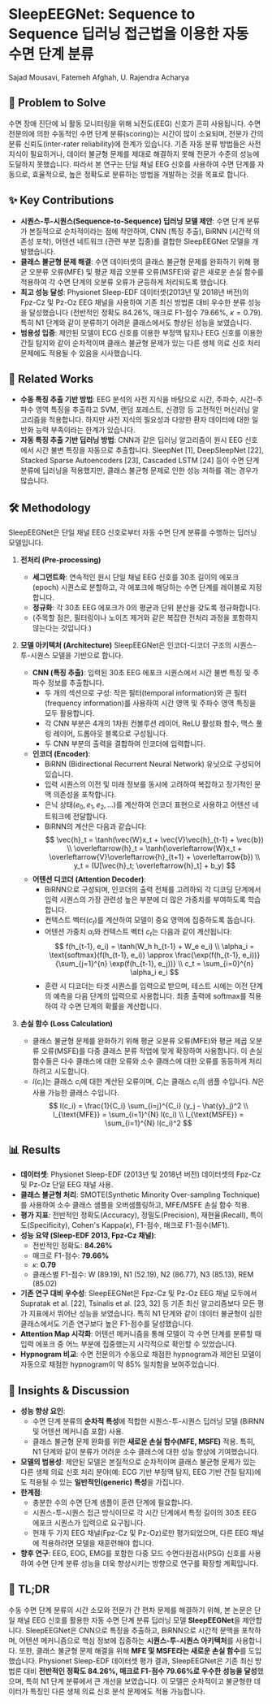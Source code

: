 # SleepEEGNet: Sequence to Sequence 딥러닝 접근법을 이용한 자동 수면 단계 분류

Sajad Mousavi, Fatemeh Afghah, U. Rajendra Acharya

## 🧩 Problem to Solve

수면 장애 진단에 뇌 활동 모니터링을 위해 뇌전도(EEG) 신호가 흔히 사용됩니다. 수면 전문의에 의한 수동적인 수면 단계 분류(scoring)는 시간이 많이 소요되며, 전문가 간의 분류 신뢰도(inter-rater reliability)에 한계가 있습니다. 기존 자동 분류 방법들은 사전 지식이 필요하거나, 데이터 불균형 문제를 제대로 해결하지 못해 전문가 수준의 성능에 도달하지 못했습니다. 따라서 본 연구는 단일 채널 EEG 신호를 사용하여 수면 단계를 자동으로, 효율적으로, 높은 정확도로 분류하는 방법을 개발하는 것을 목표로 합니다.

## ✨ Key Contributions

- **시퀀스-투-시퀀스(Sequence-to-Sequence) 딥러닝 모델 제안**: 수면 단계 분류가 본질적으로 순차적이라는 점에 착안하여, CNN (특징 추출), BiRNN (시간적 의존성 포착), 어텐션 네트워크 (관련 부분 집중)를 결합한 SleepEEGNet 모델을 개발했습니다.
- **클래스 불균형 문제 해결**: 수면 데이터셋의 클래스 불균형 문제를 완화하기 위해 평균 오분류 오류(MFE) 및 평균 제곱 오분류 오류(MSFE)와 같은 새로운 손실 함수를 적용하여 각 수면 단계의 오분류 오류가 균등하게 처리되도록 했습니다.
- **최고 성능 달성**: Physionet Sleep-EDF 데이터셋(2013년 및 2018년 버전)의 Fpz-Cz 및 Pz-Oz EEG 채널을 사용하여 기존 최신 방법론 대비 우수한 분류 성능을 달성했습니다 (전반적인 정확도 84.26%, 매크로 F1-점수 79.66%, $\kappa=0.79$). 특히 N1 단계와 같이 분류하기 어려운 클래스에서도 향상된 성능을 보였습니다.
- **범용성 입증**: 제안된 모델이 ECG 신호를 이용한 부정맥 탐지나 EEG 신호를 이용한 간질 탐지와 같이 순차적이며 클래스 불균형 문제가 있는 다른 생체 의료 신호 처리 문제에도 적용될 수 있음을 시사했습니다.

## 📎 Related Works

- **수동 특징 추출 기반 방법**: EEG 분석의 사전 지식을 바탕으로 시간, 주파수, 시간-주파수 영역 특징을 추출하고 SVM, 랜덤 포레스트, 신경망 등 고전적인 머신러닝 알고리즘을 적용합니다. 하지만 사전 지식의 필요성과 다양한 환자 데이터에 대한 일반화 능력 부족이라는 한계가 있습니다.
- **자동 특징 추출 기반 딥러닝 방법**: CNN과 같은 딥러닝 알고리즘이 원시 EEG 신호에서 시간 불변 특징을 자동으로 추출합니다. SleepNet [1], DeepSleepNet [22], Stacked Sparse Autoencoders [23], Cascaded LSTM [24] 등이 수면 단계 분류에 딥러닝을 적용했지만, 클래스 불균형 문제로 인한 성능 저하를 겪는 경우가 많습니다.

## 🛠️ Methodology

SleepEEGNet은 단일 채널 EEG 신호로부터 자동 수면 단계 분류를 수행하는 딥러닝 모델입니다.

1. **전처리 (Pre-processing)**

   - **세그먼트화**: 연속적인 원시 단일 채널 EEG 신호를 30초 길이의 에포크(epoch) 시퀀스로 분할하고, 각 에포크에 해당하는 수면 단계를 레이블로 지정합니다.
   - **정규화**: 각 30초 EEG 에포크가 0의 평균과 단위 분산을 갖도록 정규화합니다.
   - (주목할 점은, 필터링이나 노이즈 제거와 같은 복잡한 전처리 과정을 포함하지 않는다는 것입니다.)

2. **모델 아키텍처 (Architecture)**
   SleepEEGNet은 인코더-디코더 구조의 시퀀스-투-시퀀스 모델을 기반으로 합니다.

   - **CNN (특징 추출)**: 입력된 30초 EEG 에포크 시퀀스에서 시간 불변 특징 및 주파수 정보를 추출합니다.
     - 두 개의 섹션으로 구성: 작은 필터(temporal information)와 큰 필터(frequency information)를 사용하여 시간 영역 및 주파수 영역 특징을 모두 활용합니다.
     - 각 CNN 부분은 4개의 1차원 컨볼루션 레이어, ReLU 활성화 함수, 맥스 풀링 레이어, 드롭아웃 블록으로 구성됩니다.
     - 두 CNN 부분의 출력을 결합하여 인코더에 입력합니다.
   - **인코더 (Encoder)**:
     - BiRNN (Bidirectional Recurrent Neural Network) 유닛으로 구성되어 있습니다.
     - 입력 시퀀스의 이전 및 미래 정보를 동시에 고려하여 복잡하고 장기적인 문맥 의존성을 포착합니다.
     - 은닉 상태($e_0, e_1, e_2, ...$)를 계산하여 인코더 표현으로 사용하고 어텐션 네트워크에 전달합니다.
     - BiRNN의 계산은 다음과 같습니다:
       $$
       \vec{h}_t = \tanh(\vec{W}x_t + \vec{V}\vec{h}_{t-1} + \vec{b}) \\
       \overleftarrow{h}_t = \tanh(\overleftarrow{W}x_t + \overleftarrow{V}\overleftarrow{h}_{t+1} + \overleftarrow{b}) \\
       y_t = (U[\vec{h}_t; \overleftarrow{h}_t] + b_y)
       $$
   - **어텐션 디코더 (Attention Decoder)**:
     - BiRNN으로 구성되며, 인코더의 출력 전체를 고려하되 각 디코딩 단계에서 입력 시퀀스의 가장 관련성 높은 부분에 더 많은 가중치를 부여하도록 학습합니다.
     - 컨텍스트 벡터($c_t$)를 계산하여 모델이 중요 영역에 집중하도록 돕습니다.
     - 어텐션 가중치 $\alpha_i$와 컨텍스트 벡터 $c_t$는 다음과 같이 계산됩니다:
       $$
       f(h_{t-1}, e_i) = \tanh(W_h h_{t-1} + W_e e_i) \\
       \alpha_i = \text{softmax}(f(h_{t-1}, e_i)) \approx \frac{\exp(f(h_{t-1}, e_i))}{\sum_{j=1}^{n} \exp(f(h_{t-1}, e_j))} \\
       c_t = \sum_{i=0}^{n} \alpha_i e_i
       $$
     - 훈련 시 디코더는 타겟 시퀀스를 입력으로 받으며, 테스트 시에는 이전 단계의 예측을 다음 단계의 입력으로 사용합니다. 최종 출력에 softmax를 적용하여 각 수면 단계의 확률을 계산합니다.

3. **손실 함수 (Loss Calculation)**
   - 클래스 불균형 문제를 완화하기 위해 평균 오분류 오류(MFE)와 평균 제곱 오분류 오류(MSFE)를 다중 클래스 분류 작업에 맞게 확장하여 사용합니다. 이 손실 함수들은 다수 클래스에 대한 오류와 소수 클래스에 대한 오류를 동등하게 처리하려고 시도합니다.
   - $l(c_i)$는 클래스 $c_i$에 대한 계산된 오류이며, $C_i$는 클래스 $c_i$의 샘플 수입니다. $N$은 사용 가능한 클래스 수입니다.
     $$
     l(c_i) = \frac{1}{C_i} \sum_{i=j}^{C_i} (y_j - \hat{y}_j)^2 \\
     l_{\text{MFE}} = \sum_{i=1}^{N} l(c_i) \\
     l_{\text{MSFE}} = \sum_{i=1}^{N} l(c_i)^2
     $$

## 📊 Results

- **데이터셋**: Physionet Sleep-EDF (2013년 및 2018년 버전) 데이터셋의 Fpz-Cz 및 Pz-Oz 단일 EEG 채널 사용.
- **클래스 불균형 처리**: SMOTE(Synthetic Minority Over-sampling Technique)를 사용하여 소수 클래스 샘플을 오버샘플링하고, MFE/MSFE 손실 함수 적용.
- **평가 지표**: 전반적인 정확도(Accuracy), 정밀도(Precision), 재현율(Recall), 특이도(Specificity), Cohen's Kappa($\kappa$), F1-점수, 매크로 F1-점수(MF1).
- **성능 요약 (Sleep-EDF 2013, Fpz-Cz 채널)**:
  - 전반적인 정확도: **84.26%**
  - 매크로 F1-점수: **79.66%**
  - $\kappa$: **0.79**
  - 클래스별 F1-점수: W (89.19), N1 (52.19), N2 (86.77), N3 (85.13), REM (85.02)
- **기존 연구 대비 우수성**: SleepEEGNet은 Fpz-Cz 및 Pz-Oz EEG 채널 모두에서 Supratak et al. [22], Tsinalis et al. [23, 32] 등 기존 최신 알고리즘보다 모든 평가 지표에서 뛰어난 성능을 보였습니다. 특히 N1 단계와 같이 데이터 불균형이 심한 클래스에서도 기존 연구보다 높은 F1-점수를 달성했습니다.
- **Attention Map 시각화**: 어텐션 메커니즘을 통해 모델이 각 수면 단계를 분류할 때 입력 에포크 중 어느 부분에 집중했는지 시각적으로 확인할 수 있었습니다.
- **Hypnogram 비교**: 수면 전문의가 수동으로 채점한 hypnogram과 제안된 모델이 자동으로 채점한 hypnogram이 약 85% 일치함을 보여주었습니다.

## 🧠 Insights & Discussion

- **성능 향상 요인**:
  - 수면 단계 분류의 **순차적 특성**에 적합한 시퀀스-투-시퀀스 딥러닝 모델 (BiRNN 및 어텐션 메커니즘 포함) 사용.
  - 클래스 불균형 문제 완화를 위한 **새로운 손실 함수(MFE, MSFE)** 적용. 특히, N1 단계와 같이 분류가 어려운 소수 클래스에 대한 성능 향상에 기여했습니다.
- **모델의 범용성**: 제안된 모델은 본질적으로 순차적이며 클래스 불균형 문제가 있는 다른 생체 의료 신호 처리 분야(예: ECG 기반 부정맥 탐지, EEG 기반 간질 탐지)에도 적용될 수 있는 **일반적인(generic) 특성**을 가집니다.
- **한계점**:
  - 충분한 수의 수면 단계 샘플이 훈련 단계에 필요합니다.
  - 시퀀스-투-시퀀스 접근 방식이므로 각 시간 단계에서 특정 길이의 30초 EEG 에포크 시퀀스가 입력으로 요구됩니다.
  - 현재 두 가지 EEG 채널(Fpz-Cz 및 Pz-Oz)로만 평가되었으며, 다른 EEG 채널에 적용하려면 모델을 재훈련해야 합니다.
- **향후 연구**: EEG, EOG, EMG를 포함한 다중 모드 수면다원검사(PSG) 신호를 사용하여 수면 단계 분류 성능을 더욱 향상시키는 방향으로 연구를 확장할 계획입니다.

## 📌 TL;DR

수동 수면 단계 분류의 시간 소모와 전문가 간 편차 문제를 해결하기 위해, 본 논문은 단일 채널 EEG 신호를 활용한 자동 수면 단계 분류 딥러닝 모델 **SleepEEGNet**을 제안합니다. SleepEEGNet은 CNN으로 특징을 추출하고, BiRNN으로 시간적 문맥을 포착하며, 어텐션 메커니즘으로 핵심 정보에 집중하는 **시퀀스-투-시퀀스 아키텍처**를 사용합니다. 또한, 클래스 불균형 문제 해결을 위해 **MFE 및 MSFE라는 새로운 손실 함수**를 도입했습니다. Physionet Sleep-EDF 데이터셋 평가 결과, SleepEEGNet은 기존 최신 방법론 대비 **전반적인 정확도 84.26%, 매크로 F1-점수 79.66%로 우수한 성능을 달성**했으며, 특히 N1 단계 분류에서 큰 개선을 보였습니다. 이 모델은 순차적이고 불균형한 데이터가 특징인 다른 생체 의료 신호 분석 문제에도 적용 가능합니다.

